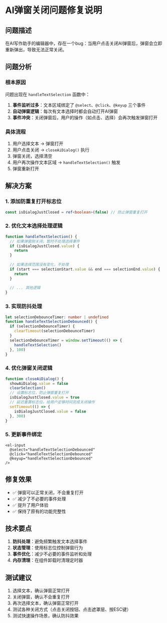 # AI弹窗关闭问题修复说明

## 问题描述

在AI写作助手的编辑器中，存在一个bug：当用户点击关闭AI弹窗后，弹窗会立即重新弹出，导致无法正常关闭。

## 问题分析

### 根本原因

问题出现在 `handleTextSelection` 函数中：

1. **事件监听过多**：文本区域绑定了 `@select`、`@click`、`@keyup` 三个事件
2. **自动弹窗逻辑**：每次有文本选择时都会自动打开AI弹窗
3. **事件冲突**：关闭弹窗后，用户的操作（如点击、选择）会再次触发弹窗打开

### 具体流程

1. 用户选择文本 → 弹窗打开
2. 用户点击关闭 → `closeAiDialog()` 执行
3. 弹窗关闭，选择清空
4. 用户再次操作文本区域 → `handleTextSelection()` 触发
5. 弹窗重新打开

## 解决方案

### 1. 添加防重复打开标志位

```typescript
const isDialogJustClosed = ref<boolean>(false) // 防止弹窗重复打开
```

### 2. 优化文本选择处理逻辑

```typescript
function handleTextSelection() {
  // 如果弹窗刚关闭，暂时不处理选择事件
  if (isDialogJustClosed.value) {
    return
  }
  
  // 如果选择范围没有变化，不处理
  if (start === selectionStart.value && end === selectionEnd.value) {
    return
  }
  
  // ... 其他逻辑
}
```

### 3. 实现防抖处理

```typescript
let selectionDebounceTimer: number | undefined
function handleTextSelectionDebounced() {
  if (selectionDebounceTimer) {
    clearTimeout(selectionDebounceTimer)
  }
  selectionDebounceTimer = window.setTimeout(() => {
    handleTextSelection()
  }, 100)
}
```

### 4. 优化弹窗关闭逻辑

```typescript
function closeAiDialog() {
  showAiDialog.value = false
  clearSelection()
  // 设置标志位，防止弹窗重复打开
  isDialogJustClosed.value = true
  // 延迟重置标志位，给用户足够时间完成关闭操作
  setTimeout(() => {
    isDialogJustClosed.value = false
  }, 300)
}
```

### 5. 更新事件绑定

```vue
<el-input
  @select="handleTextSelectionDebounced"
  @click="handleTextSelectionDebounced"
  @keyup="handleTextSelectionDebounced"
/>
```

## 修复效果

- ✅ 弹窗可以正常关闭，不会重复打开
- ✅ 减少了不必要的事件处理
- ✅ 提升了用户体验
- ✅ 保持了原有的功能完整性

## 技术要点

1. **防抖处理**：避免频繁触发文本选择事件
2. **状态管理**：使用标志位控制弹窗行为
3. **事件优化**：减少不必要的事件监听和处理
4. **内存清理**：在组件卸载时清理定时器

## 测试建议

1. 选择文本，确认弹窗正常打开
2. 关闭弹窗，确认不会重复打开
3. 再次选择文本，确认弹窗正常打开
4. 测试各种关闭方式（点击关闭按钮、点击遮罩层、按ESC键）
5. 测试快速操作场景，确认防抖效果 